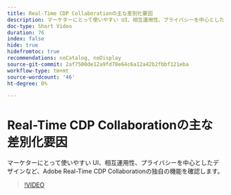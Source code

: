 ```yaml
---
title: Real-Time CDP Collaborationの主な差別化要因
description: マーケターにとって使いやすい UI、相互運用性、プライバシーを中心としたデザインなど、Adobe Real-Time CDP Collaborationの独自の機能を確認します。
doc-type: Short Video
duration: 76
index: false
hide: true
hidefromtoc: true
recommendations: noCatalog, noDisplay
source-git-commit: 2af7500de12a9fd78e64c6a12a42b2fbbf121eba
workflow-type: tm+mt
source-wordcount: '46'
ht-degree: 0%

---
```



# Real-Time CDP Collaborationの主な差別化要因

マーケターにとって使いやすい UI、相互運用性、プライバシーを中心としたデザインなど、Adobe Real-Time CDP Collaborationの独自の機能を確認します。

<!-- 62_OS511_3442426_75_key-differentiators-of-realtime-cdp-collaboration -->
>[!VIDEO](https://video.tv.adobe.com/v/3458280/?learn=on&enablevpops=true)
